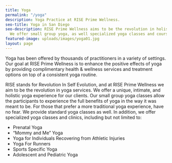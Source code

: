 ```yaml
---
title: Yoga
permalink: "/yoga"
description: Yoga Practice at RISE Prime Wellness.
seo-title: Yoga in San Diego
seo-description: RISE Prime Wellness aims to be the revolution in holistic yoga practice.
  We offer small group yoga, as well specialized yoga classes and courses.
featured-image: uploads/images/yoga01.jpg
layout: page
---
```


Yoga has been offered by thousands of practitioners in a variety of settings. Our goal at RISE Prime Wellness is to enhance the positive effects of yoga by providing complimentary health & wellness services and treatment options on top of a consistent yoga routine.

RISE stands for Revolution In Self Evolution, and at RISE Prime Wellness we aim to be the revolution in yoga services. We offer a unique, intimate, and holistic yoga experience for our clients. Our small group yoga classes allow the participants to experience the full benefits of yoga in the way it was meant to be. For those that prefer a more traditional yoga experience, have no fear. We provide standard yoga classes as well. In addition, we offer specialized yoga classes and clinics, including but not limited to:

- Prenatal Yoga
- “Mommy and Me” Yoga
- Yoga for Individuals Recovering from Athletic Injuries
- Yoga For Runners
- Sports Specific Yoga
- Adolescent and Pediatric Yoga
